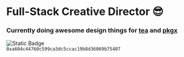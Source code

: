 # Full-Stack Creative Director 😎

### Currently doing awesome design things for [tea](https://tea.xyz) and [pkgx](https://pkgx.dev)

![Static Badge](https://img.shields.io/badge/Donate_to_us_on_tea-98FF99) <br>
`0xa604c44760c599ca3dc5ccac19b8d36069b75407`
